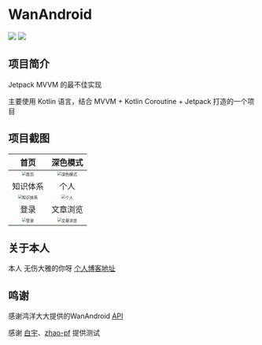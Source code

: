 # WanAndroid

![](https://img.shields.io/github/languages/top/wsdydeni/WanAndroid) ![](https://img.shields.io/github/license/wsdydeni/WanAndroid)

## 项目简介

Jetpack MVVM 的最不佳实现

主要使用 Kotlin 语言，结合 MVVM + Kotlin Coroutine + Jetpack 打造的一个项目

## 项目截图

|                             首页                             |                           深色模式                           |
| :----------------------------------------------------------: | :----------------------------------------------------------: |
| <img src="https://image.wsdydeni.top/images/2020/10/07/c4aef40fa900356d7b2bca30ac5cf235.png" alt="首页" style="zoom: 50%;" /> | <img src="https://image.wsdydeni.top/images/2020/10/07/a610b12f44722bfd12efdc90fcc21d37.png" alt="深色模式" style="zoom:50%;" /> |
|                           知识体系                           |                             个人                             |
| <img src="https://image.wsdydeni.top/images/2020/10/07/08da44423a983a5d952e192c34d48779.png" alt="知识体系" style="zoom:50%;" /> | <img src="https://image.wsdydeni.top/images/2020/10/07/268db7703a96956c1ef4284c157291a2.png" alt="个人" style="zoom:50%;" /> |
|                             登录                             |                           文章浏览                           |
| <img src="https://image.wsdydeni.top/images/2020/10/07/8ff7a8ad7b05153a22d2d8fb839cb9c9.png" alt="登录" style="zoom:50%;" /> | <img src="https://image.wsdydeni.top/images/2020/10/07/02d119002f9f168fcd34ad9497970d2b.png" alt="文章浏览" style="zoom:50%;" /> |

## 关于本人

本人 无伤大雅的你呀 [个人博客地址](https://www.wsdydeni.top/)

## 鸣谢

感谢鸿洋大大提供的WanAndroid [API](https://www.wanandroid.com/blog/show/2) 

感谢 [白宇](https://github.com/by8023hxy)、[zhao-pf](https://github.com/zhao-pf) 提供测试
